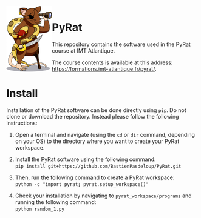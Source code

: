 <img align="left" width="120px" src="pyrat/gui/drawings/pyrat.png" />

# PyRat

This repository contains the software used in the PyRat course at IMT Atlantique.

The course contents is available at this address:<br />https://formations.imt-atlantique.fr/pyrat/.

# Install

Installation of the PyRat software can be done directly using `pip`. Do not clone or download the repository. Instead please follow the following instructions:

1) Open a terminal and navigate (using the `cd` or `dir` command, depending on your OS) to the directory where you want to create your PyRat workspace.

2) Install the PyRat software using the following command:<br />`pip install git+https://github.com/BastienPasdeloup/PyRat.git`

3) Then, run the following command to create a PyRat workspace:<br />`python -c "import pyrat; pyrat.setup_workspace()"`

4) Check your installation by navigating to `pyrat_workspace/programs` and running the following command:<br />`python random_1.py`

